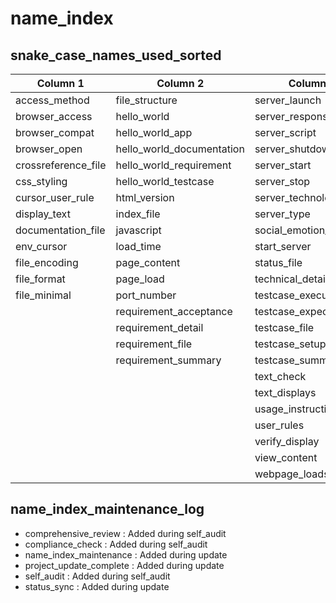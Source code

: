 # name_index

## snake_case_names_used_sorted

| Column 1 | Column 2 | Column 3 |
|----------|----------|----------|
| access_method | file_structure | server_launch |
| browser_access | hello_world | server_response |
| browser_compat | hello_world_app | server_script |
| browser_open | hello_world_documentation | server_shutdown |
| crossreference_file | hello_world_requirement | server_start |
| css_styling | hello_world_testcase | server_stop |
| cursor_user_rule | html_version | server_technology |
| display_text | index_file | server_type |
| documentation_file | javascript | social_emotion_patterns |
| env_cursor | load_time | start_server |
| file_encoding | page_content | status_file |
| file_format | page_load | technical_details |
| file_minimal | port_number | testcase_execution |
|  | requirement_acceptance | testcase_expected |
|  | requirement_detail | testcase_file |
|  | requirement_file | testcase_setup |
|  | requirement_summary | testcase_summary |
|  |  | text_check |
|  |  | text_displays |
|  |  | usage_instructions |
|  |  | user_rules |
|  |  | verify_display |
|  |  | view_content |
|  |  | webpage_loads |

## name_index_maintenance_log
- comprehensive_review : Added during self_audit
- compliance_check     : Added during self_audit  
- name_index_maintenance : Added during update
- project_update_complete : Added during update
- self_audit           : Added during self_audit
- status_sync          : Added during update
